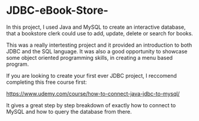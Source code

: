 # JDBC-eBook-Store-
In this project, I used Java and MySQL to create an interactive database, that a bookstore clerk could use to add, update, delete or search for books. 

This was a really intertesting project and it provided an introduction to both JDBC and the SQL language. It was also a good opportunity to showcase some object oriented programming skills, in creating a menu based program.

If you are looking to create your first ever JDBC project, I reccomend completing this free course first:

https://www.udemy.com/course/how-to-connect-java-jdbc-to-mysql/

It gives a great step by step breakdown of exactly how to connect to MySQL and how to query the database from there.
